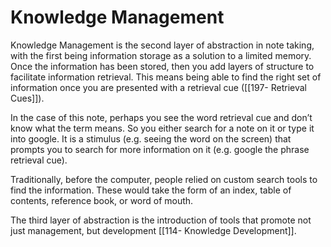 # Knowledge Management
Knowledge Management is the second layer of abstraction in note taking, with the first being information storage as a solution to a limited memory. Once the information has been stored, then you add layers of structure to facilitate information retrieval. This means being able to find the right set of information once you are presented with a retrieval cue ([[197- Retrieval Cues]]). 

In the case of this note, perhaps you see the word retrieval cue and don’t know what the term means. So you either search for a note on it or type it into google. It is a stimulus (e.g. seeing the word on the screen) that prompts you to search for more information on it (e.g. google the phrase retrieval cue).

Traditionally, before the computer, people relied on custom search tools to find the information. These would take the form of an index, table of contents, reference book, or word of mouth.

The third layer of abstraction is the introduction of tools that promote not just management, but development [[114- Knowledge Development]].